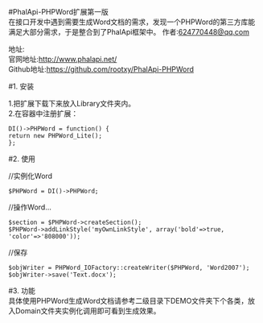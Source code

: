 #PhalApi-PHPWord扩展第一版  
在接口开发中遇到需要生成Word文档的需求，发现一个PHPWord的第三方库能满足大部分需求，于是整合到了PhalApi框架中。
作者:624770448@qq.com

地址:  
官网地址:http://www.phalapi.net/   
Github地址:https://github.com/rootxy/PhalApi-PHPWord  

#1. 安装  

1.把扩展下载下来放入Library文件夹内。   
2.在容器中注册扩展：  

    DI()->PHPWord = function() {
    return new PHPWord_Lite();
    };


#2. 使用

//实例化Word  

    $PHPWord = DI()->PHPWord;

//操作Word... 

    $section = $PHPWord->createSection();
    $PHPWord->addLinkStyle('myOwnLinkStyle', array('bold'=>true, 'color'=>'808000'));

//保存  

    $objWriter = PHPWord_IOFactory::createWriter($PHPWord, 'Word2007');
    $objWriter->save('Text.docx');

#3. 功能  
具体使用PHPWord生成Word文档请参考二级目录下DEMO文件夹下个各类，放入Domain文件夹实例化调用即可看到生成效果。  
